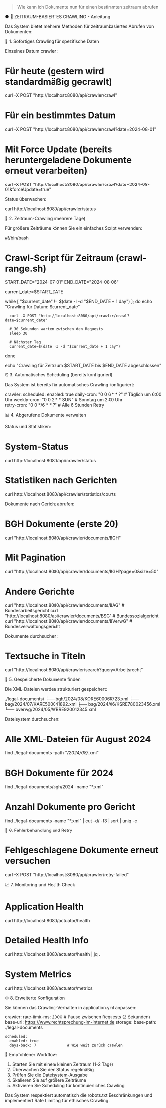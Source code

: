 > Wie kann ich Dokumente nun für einen bestimmten zeitraum abrufen

● 📅 ZEITRAUM-BASIERTES CRAWLING - Anleitung

  Das System bietet mehrere Methoden für zeitraumbasiertes Abrufen von Dokumenten:

  🚀 1. Sofortiges Crawling für spezifische Daten

  Einzelnes Datum crawlen:

  # Für heute (gestern wird standardmäßig gecrawlt)
  curl -X POST "http://localhost:8080/api/crawler/crawl"

  # Für ein bestimmtes Datum
  curl -X POST "http://localhost:8080/api/crawler/crawl?date=2024-08-01"

  # Mit Force Update (bereits heruntergeladene Dokumente erneut verarbeiten)
  curl -X POST "http://localhost:8080/api/crawler/crawl?date=2024-08-01&forceUpdate=true"

  Status überwachen:

  curl http://localhost:8080/api/crawler/status

  📅 2. Zeitraum-Crawling (mehrere Tage)

  Für größere Zeiträume können Sie ein einfaches Script verwenden:

  #!/bin/bash
  # Crawl-Script für Zeitraum (crawl-range.sh)

  START_DATE="2024-07-01"
  END_DATE="2024-08-06"

  current_date=$START_DATE

  while [ "$current_date" != $(date -I -d "$END_DATE + 1 day") ]; do
      echo "Crawling für Datum: $current_date"

      curl -X POST "http://localhost:8080/api/crawler/crawl?date=$current_date"

      # 30 Sekunden warten zwischen den Requests
      sleep 30

      # Nächster Tag
      current_date=$(date -I -d "$current_date + 1 day")
  done

  echo "Crawling für Zeitraum $START_DATE bis $END_DATE abgeschlossen"

  ⏰ 3. Automatisches Scheduling (bereits konfiguriert)

  Das System ist bereits für automatisches Crawling konfiguriert:

  crawler:
    scheduled:
      enabled: true
      daily-cron: "0 0 6 * * ?"      # Täglich um 6:00 Uhr
      weekly-cron: "0 0 2 * * SUN"   # Sonntag um 2:00 Uhr  
      retry-cron: "0 0 */6 * * ?"     # Alle 6 Stunden Retry

  📊 4. Abgerufene Dokumente verwalten

  Status und Statistiken:

  # System-Status
  curl http://localhost:8080/api/crawler/status

  # Statistiken nach Gerichten
  curl http://localhost:8080/api/crawler/statistics/courts

  Dokumente nach Gericht abrufen:

  # BGH Dokumente (erste 20)
  curl "http://localhost:8080/api/crawler/documents/BGH"

  # Mit Pagination
  curl "http://localhost:8080/api/crawler/documents/BGH?page=0&size=50"

  # Andere Gerichte
  curl "http://localhost:8080/api/crawler/documents/BAG"  # Bundesarbeitsgericht
  curl "http://localhost:8080/api/crawler/documents/BSG"  # Bundessozialgericht
  curl "http://localhost:8080/api/crawler/documents/BVerwG"  # Bundesverwaltungsgericht

  Dokumente durchsuchen:

  # Textsuche in Titeln
  curl "http://localhost:8080/api/crawler/search?query=Arbeitsrecht"

  💾 5. Gespeicherte Dokumente finden

  Die XML-Dateien werden strukturiert gespeichert:

  ./legal-documents/
  ├── bgh/2024/08/KORE600068723.xml
  ├── bag/2024/07/KARE500041892.xml
  ├── bsg/2024/06/KSRE780023456.xml
  └── bverwg/2024/05/WBRE920012345.xml

  Dateisystem durchsuchen:

  # Alle XML-Dateien für August 2024
  find ./legal-documents -path "*/2024/08/*.xml"

  # BGH Dokumente für 2024
  find ./legal-documents/bgh/2024 -name "*.xml"

  # Anzahl Dokumente pro Gericht
  find ./legal-documents -name "*.xml" | cut -d/ -f3 | sort | uniq -c

  🔄 6. Fehlerbehandlung und Retry

  # Fehlgeschlagene Dokumente erneut versuchen
  curl -X POST "http://localhost:8080/api/crawler/retry-failed"

  📈 7. Monitoring und Health Check

  # Application Health
  curl http://localhost:8080/actuator/health

  # Detailed Health Info
  curl http://localhost:8080/actuator/health | jq .

  # System Metrics
  curl http://localhost:8080/actuator/metrics

  ⚙️ 8. Erweiterte Konfiguration

  Sie können das Crawling-Verhalten in application.yml anpassen:

  crawler:
    rate-limit-ms: 2000        # Pause zwischen Requests (2 Sekunden)
    base-url: https://www.rechtsprechung-im-internet.de
    storage:
      base-path: ./legal-documents

    scheduled:
      enabled: true
      days-back: 7              # Wie weit zurück crawlen

  🎯 Empfohlener Workflow:

  1. Starten Sie mit einem kleinen Zeitraum (1-2 Tage)
  2. Überwachen Sie den Status regelmäßig
  3. Prüfen Sie die Dateisystem-Ausgabe
  4. Skalieren Sie auf größere Zeiträume
  5. Aktivieren Sie Scheduling für kontinuierliches Crawling

  Das System respektiert automatisch die robots.txt Beschränkungen und implementiert Rate Limiting für ethisches Crawling.
